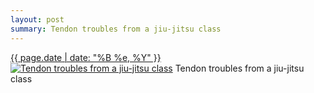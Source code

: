```yaml
---
layout: post
summary: Tendon troubles from a jiu-jitsu class
---
```


<p>
  <time><a href="/549">{{ page.date | date: "%B %e, %Y" }}</a></time>
  <a href="/549"><img src="{{ site.assets_url }}/549-480.jpg" srcset="{{ site.assets_url }}/549-240.jpg 240w, {{ site.assets_url }}/549-480.jpg 480w, {{ site.assets_url }}/549-720.jpg 720w, {{ site.assets_url }}/549-960.jpg 960w" sizes="(min-width: 700px) 50vw, calc(100vw - 2rem)" alt="Tendon troubles from a jiu-jitsu class" /></a>
  <span>Tendon troubles from a jiu-jitsu class</span>
</p>
